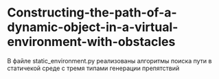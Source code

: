# Constructing-the-path-of-a-dynamic-object-in-a-virtual-environment-with-obstacles
В файле static_environment.py реализованы алгоритмы поиска пути в статичекой среде с тремя типами генерации препятствий
